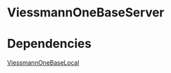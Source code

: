 # ViessmannOneBaseServer

# Dependencies
[ViessmannOneBaseLocal](https://github.com/Philip-Wiege/ViessmannOneBaseLocal)
